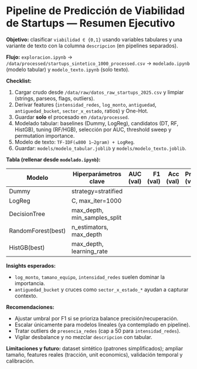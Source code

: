 # Pipeline de Predicción de Viabilidad de Startups — Resumen Ejecutivo

**Objetivo:** clasificar `viabilidad ∈ {0,1}` usando variables tabulares y una variante de texto con la columna `descripcion` (en pipelines separados).

**Flujo:** `exploracion.ipynb` → `/data/processed/startups_sintetico_1000_processed.csv` → `modelado.ipynb` (modelo tabular) y `modelo_texto.ipynb` (solo texto).

**Checklist:**
1) Cargar crudo desde `/data/raw/datos_raw_startups_2025.csv` y limpiar (strings, parseos, flags, outliers).  
2) Derivar features (`intensidad_redes`, `log_monto`, `antiguedad`, `antiguedad_bucket`, `sector_x_estado`, ratios) y One-Hot.  
3) Guardar **solo** el procesado en `/data/processed`.  
4) Modelado tabular: baselines (Dummy, LogReg), candidatos (DT, RF, HistGB), tuning (RF/HGB), selección por AUC, threshold sweep y permutation importance.  
5) Modelo de texto: `TF-IDF(≤800 1–2gram) + LogReg`.  
6) Guardar: `models/modelo_tabular.joblib` y `models/modelo_texto.joblib`.

**Tabla (rellenar desde `modelado.ipynb`):**

| Modelo | Hiperparámetros clave | AUC (val) | F1 (val) | Acc (val) | Prec (val) | Rec (val) |
|---|---|---:|---:|---:|---:|---:|
| Dummy | strategy=stratified |  |  |  |  |  |
| LogReg | C, max_iter=1000 |  |  |  |  |  |
| DecisionTree | max_depth, min_samples_split |  |  |  |  |  |
| RandomForest(best) | n_estimators, max_depth |  |  |  |  |  |
| HistGB(best) | max_depth, learning_rate |  |  |  |  |  |

**Insights esperados:** 
- `log_monto`, `tamano_equipo`, `intensidad_redes` suelen dominar la importancia.  
- `antiguedad_bucket` y cruces como `sector_x_estado_*` ayudan a capturar contexto.

**Recomendaciones:** 
- Ajustar umbral por F1 si se prioriza balance precisión/recuperación.  
- Escalar únicamente para modelos lineales (ya contemplado en pipeline).  
- Tratar outliers de `presencia_redes` (cap a 50 para `intensidad_redes`).  
- Vigilar desbalance y no mezclar `descripcion` con tabular.

**Limitaciones y futuro:** dataset sintético (patrones simplificados); ampliar tamaño, features reales (tracción, unit economics), validación temporal y calibración.